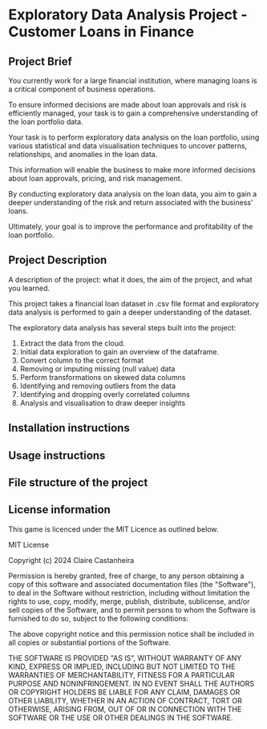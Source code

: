 # Exploratory Data Analysis Project - Customer Loans in Finance

## Project Brief
You currently work for a large financial institution, where managing loans is a critical component of business operations.

To ensure informed decisions are made about loan approvals and risk is efficiently managed, your task is to gain a comprehensive understanding of the loan portfolio data.

Your task is to perform exploratory data analysis on the loan portfolio, using various statistical and data visualisation techniques to uncover patterns, relationships, and anomalies in the loan data.

This information will enable the business to make more informed decisions about loan approvals, pricing, and risk management.

By conducting exploratory data analysis on the loan data, you aim to gain a deeper understanding of the risk and return associated with the business' loans.

Ultimately, your goal is to improve the performance and profitability of the loan portfolio.

## Project Description
A description of the project: what it does, the aim of the project, and what you learned.

This project takes a financial loan dataset in .csv file format and exploratory data analysis is performed to gain a deeper understanding of the dataset.

The exploratory data analysis has several steps built into the project:
1. Extract the data from the cloud.
2. Initial data exploration to gain an overview of the dataframe.
3. Convert column to the correct format
4. Removing or imputing missing (null value) data
5. Perform transformations on skewed data columns
6. Identifying and removing outliers from the data
7. Identifying and dropping overly correlated columns
8. Analysis and visualisation to draw deeper insights


## Installation instructions

## Usage instructions

## File structure of the project

## License information
This game is licenced under the MIT Licence as outlined below.

MIT License

Copyright (c) 2024 Claire Castanheira

Permission is hereby granted, free of charge, to any person obtaining a copy of this software and associated documentation files (the "Software"), to deal in the Software without restriction, including without limitation the rights to use, copy, modify, merge, publish, distribute, sublicense, and/or sell copies of the Software, and to permit persons to whom the Software is furnished to do so, subject to the following conditions:

The above copyright notice and this permission notice shall be included in all copies or substantial portions of the Software.

THE SOFTWARE IS PROVIDED "AS IS", WITHOUT WARRANTY OF ANY KIND, EXPRESS OR IMPLIED, INCLUDING BUT NOT LIMITED TO THE WARRANTIES OF MERCHANTABILITY, FITNESS FOR A PARTICULAR PURPOSE AND NONINFRINGEMENT. IN NO EVENT SHALL THE AUTHORS OR COPYRIGHT HOLDERS BE LIABLE FOR ANY CLAIM, DAMAGES OR OTHER LIABILITY, WHETHER IN AN ACTION OF CONTRACT, TORT OR OTHERWISE, ARISING FROM, OUT OF OR IN CONNECTION WITH THE SOFTWARE OR THE USE OR OTHER DEALINGS IN THE SOFTWARE.